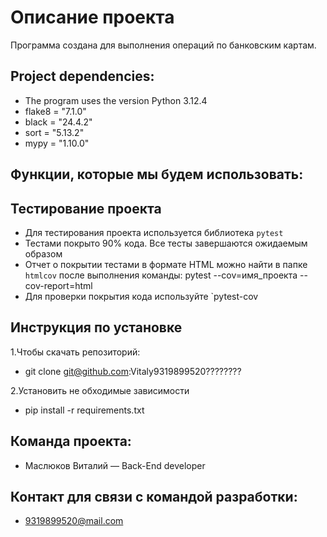 # Описание проекта
Программа создана для выполнения операций по банковским картам.

## Project dependencies:
* The program uses the version Python 3.12.4
* flake8 = "7.1.0"
* black = "24.4.2"
* sort = "5.13.2"
* mypy = "1.10.0"

## Функции, которые мы будем использовать:


## Тестирование проекта
- Для тестирования проекта используется библиотека `pytest`
- Тестами покрыто 90% кода. Все тесты завершаются ожидаемым образом
- Отчет о покрытии тестами в формате HTML можно найти в папке `htmlcov` после выполнения команды:
pytest --cov=имя_проекта --cov-report=html
- Для проверки покрытия кода используйте `pytest-cov

## Инструкция по установке
1.Чтобы скачать репозиторий:
* git clone git@github.com:Vitaly9319899520????????

2.Установить не обходимые зависимости
* pip install -r requirements.txt

## Команда проекта:
* Маслюков Виталий — Back-End developer

## Контакт для связи с командой разработки:
* 9319899520@mail.com
